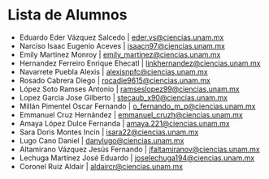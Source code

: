 # Lista de Alumnos

- Eduardo Eder Vázquez Salcedo | eder.vs@ciencias.unam.mx
- Narciso Isaac Eugenio Aceves | isaacn97@ciencias.unam.mx
- Emily Martinez Monroy | emily_martinez@ciencias.unam.mx
- Hernandez Ferreiro Enrique Ehecatl | linkhernandez@ciencias.unam.mx
- Navarrete Puebla Alexis | alexisnpfc@ciencias.unam.mx
- Rosado Cabrera Diego | rocadie9615@ciencias.unam.mx
- López Soto Ramses Antonio | ramseslopez99@ciencias.unam.mx
- Lopez Garcia Jose Gilberto | stecaub_x90@ciencias.unam.mx
- Millán Pimentel Oscar Fernando | o_fernando_m_p@ciencias.unam.mx
- Emmanuel Cruz Hernández | emmanuel_cruzh@ciencias.unam.mx
- Amaya López Dulce Fernanda | amaya.221@ciencias.unam.mx
- Sara Doris Montes Incin | isara22@ciencias.unam.mx
- Lugo Cano Daniel | danylugo@ciencias.unam.mx
- Altamirano Vázquez Jesús Fernando | jfaltamiranov@ciencias.unam.mx
- Lechuga Martínez José Eduardo | joselechuga194@ciencias.unam.mx
- Coronel Ruiz Aldair | aldaircr@ciencias.unam.mx
